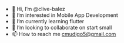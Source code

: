 - 👋 Hi, I’m @clive-balez
- 👀 I’m interested in Mobile App Development
- 🌱 I’m currently learning flutter 
- 💞️ I’m looking to collaborate on start small
- 📫 How to reach me cmudigo5@gmail.com

<!---
clive-balez/clive-balez is a ✨ special ✨ repository because its `README.md` (this file) appears on your GitHub profile.
You can click the Preview link to take a look at your changes.
--->
